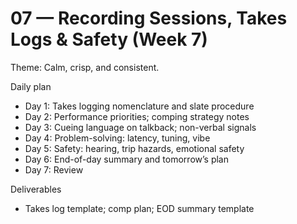# 07 — Recording Sessions, Takes Logs & Safety (Week 7)

Theme: Calm, crisp, and consistent.

Daily plan
- Day 1: Takes logging nomenclature and slate procedure
- Day 2: Performance priorities; comping strategy notes
- Day 3: Cueing language on talkback; non-verbal signals
- Day 4: Problem-solving: latency, tuning, vibe
- Day 5: Safety: hearing, trip hazards, emotional safety
- Day 6: End-of-day summary and tomorrow’s plan
- Day 7: Review

Deliverables
- Takes log template; comp plan; EOD summary template
